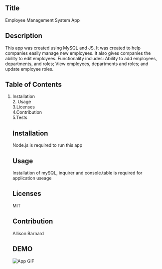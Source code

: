 ## Title
Employee Management System App
      
## Description 
This app was created using MySQL and JS. It was created to help companies easily manage new employees. It also gives companies the ability to edit employees. Functionality    includes: Ability to add employees, departments, and roles; View employees, departments and roles; and update employee roles. 


## Table of Contents 
1. Installation <br> 2. Usage <br> 3.Licenses <br> 4.Contribution <br> 5.Tests

      ## Installation
      Node.js is required to run this app      

      ## Usage 
      Installation of mySQL, inquirer and console.table is required for application useage

      ## Licenses 
      MIT

      ## Contribution 
      Allison Barnard
      
      ## DEMO
      ![App GIF](employeeManagementSystem.gif)
